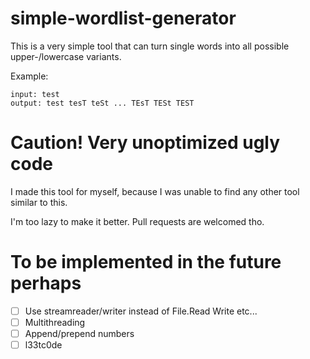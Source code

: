 # simple-wordlist-generator

This is a very simple tool that can turn single words into all possible upper-/lowercase variants.

Example:
```
input: test
output: test tesT teSt ... TEsT TESt TEST
```

# Caution! Very unoptimized ugly code

I made this tool for myself, because I was unable to find any other tool similar to this.

I'm too lazy to make it better. Pull requests are welcomed tho.

# To be implemented in the future perhaps

- [ ] Use streamreader/writer instead of File.Read Write etc...
- [ ] Multithreading
- [ ] Append/prepend numbers
- [ ] l33tc0de
